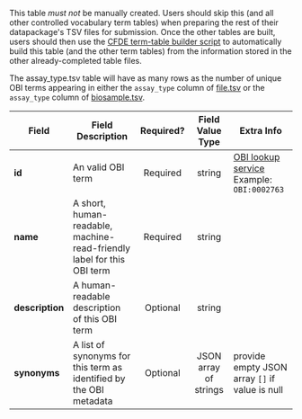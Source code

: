 This table *must not* be manually created. Users should skip this (and all other controlled vocabulary term tables) when preparing the rest of their datapackage's TSV files for submission. Once the other tables are built, users should then use the [CFDE term-table builder script](https://osf.io/bq6k9/) to automatically build this table (and the other term tables) from the information stored in the other already-completed table files.

The assay_type.tsv table will have as many rows as the number of unique OBI terms appearing in either the `assay_type` column of [file.tsv](./TableInfo:-file.tsv) or the `assay_type` column of [biosample.tsv](./TableInfo:-biosample.tsv).


Field | Field Description | Required? | Field Value Type | Extra Info 
------|-------------------|:-----------:|:-------------:|------------
**id** | An valid OBI term | Required | string | [OBI lookup service](http://www.ontobee.org/ontology/OBI?iri=http://purl.obolibrary.org/obo/OBI_0000070) <br/> Example: `OBI:0002763` 
**name** | A short, human-readable, machine-read-friendly label for this OBI term| Required | string
**description** | A human-readable description of this OBI term | Optional | string
**synonyms** | A list of synonyms for this term as identified by the OBI metadata | Optional | JSON array of strings | provide empty JSON array `[]` if value is null
